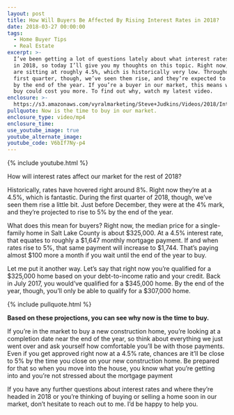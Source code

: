 ```yaml
---
layout: post
title: How Will Buyers Be Affected By Rising Interest Rates in 2018?
date: 2018-03-27 00:00:00
tags:
  - Home Buyer Tips
  - Real Estate
excerpt: >-
  I’ve been getting a lot of questions lately about what interest rates will do
  in 2018, so today I’ll give you my thoughts on this topic. Right now, rates
  are sitting at roughly 4.5%, which is historically very low. Throughout the
  first quarter, though, we’ve seen them rise, and they’re expected to reach 5%
  by the end of the year. If you’re a buyer in our market, this means waiting to
  buy could cost you more. To find out why, watch my latest video.
enclosure: >-
  https://s3.amazonaws.com/vyralmarketing/Steve+Judkins/Videos/2018/Interest+Rates.mp4
pullquote: Now is the time to buy in our market.
enclosure_type: video/mp4
enclosure_time:
use_youtube_image: true
youtube_alternate_image:
youtube_code: V6bIf7Ny-p4
---
```


{% include youtube.html %}

How will interest rates affect our market for the rest of 2018?

Historically, rates have hovered right around 8%. Right now they’re at a 4.5%, which is fantastic. During the first quarter of 2018, though, we’ve seen them rise a little bit. Just before December, they were at the 4% mark, and they’re projected to rise to 5% by the end of the year.

What does this mean for buyers? Right now, the median price for a single-family home in Salt Lake County is about $325,000. At a 4.5% interest rate, that equates to roughly a $1,647 monthly mortgage payment. If and when rates rise to 5%, that same payment will increase to $1,744. That’s paying almost $100 more a month if you wait until the end of the year to buy.

Let me put it another way. Let’s say that right now you’re qualified for a $325,000 home based on your debt-to-income ratio and your credit. Back in July 2017, you would’ve qualified for a $345,000 home. By the end of the year, though, you’ll only be able to qualify for a $307,000 home.

{% include pullquote.html %}

**Based on these projections, you can see why now is the time to buy.**

If you’re in the market to buy a new construction home, you’re looking at a completion date near the end of the year, so think about everything we just went over and ask yourself how comfortable you’ll be with those payments. Even if you get approved right now at a 4.5% rate, chances are it’ll be close to 5% by the time you close on your new construction home. Be prepared for that so when you move into the house, you know what you’re getting into and you’re not stressed about the mortgage payment

If you have any further questions about interest rates and where they’re headed in 2018 or you’re thinking of buying or selling a home soon in our market, don’t hesitate to reach out to me. I’d be happy to help you.